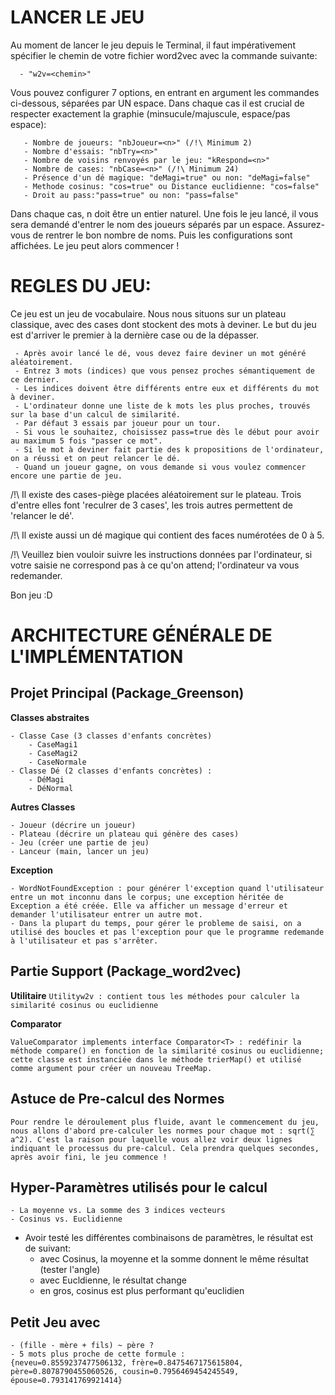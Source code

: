 # LANCER LE JEU

Au moment de lancer le jeu depuis le Terminal, il faut impérativement spécifier le chemin de votre fichier word2vec avec la commande suivante:

   	  - "w2v=<chemin>"

Vous pouvez configurer 7 options, en entrant en argument les commandes ci-dessous, séparées par UN espace. Dans chaque cas il est crucial de respecter exactement la graphie (minsucule/majuscule, espace/pas espace):

	   - Nombre de joueurs: "nbJoueur=<n>" (/!\ Minimum 2)
	   - Nombre d'essais: "nbTry=<n>" 
	   - Nombre de voisins renvoyés par le jeu: "kRespond=<n>"
	   - Nombre de cases: "nbCase=<n>" (/!\ Minimum 24)
	   - Présence d'un dé magique: "deMagi=true" ou non: "deMagi=false"
	   - Methode cosinus: "cos=true" ou Distance euclidienne: "cos=false"
	   - Droit au pass:"pass=true" ou non: "pass=false"

Dans chaque cas, n doit être un entier naturel.
Une fois le jeu lancé, il vous sera demandé d'entrer le nom des joueurs séparés par un espace. Assurez-vous de rentrer le bon nombre de noms.
Puis les configurations sont affichées.
Le jeu peut alors commencer !

# REGLES DU JEU:

Ce jeu est un jeu de vocabulaire. Nous nous situons sur un plateau classique, avec des cases dont stockent des mots à deviner. Le but du jeu est d'arriver le premier à la dernière case ou de la dépasser.


	 - Après avoir lancé le dé, vous devez faire deviner un mot généré aléatoirement.
	 - Entrez 3 mots (indices) que vous pensez proches sémantiquement de ce dernier. 
	 - Les indices doivent être différents entre eux et différents du mot à deviner.
	 - L'ordinateur donne une liste de k mots les plus proches, trouvés sur la base d'un calcul de similarité.
	 - Par défaut 3 essais par joueur pour un tour.
	 - Si vous le souhaitez, choisissez pass=true dès le début pour avoir au maximum 5 fois "passer ce mot".
	 - Si le mot à deviner fait partie des k propositions de l'ordinateur, on a réussi et on peut relancer le dé.
	 - Quand un joueur gagne, on vous demande si vous voulez commencer encore une partie de jeu.
   
/!\ Il existe des cases-piège placées aléatoirement sur le plateau. Trois d'entre elles font 'reculrer de 3 cases', les trois autres permettent de 'relancer le dé'.
   
/!\ Il existe aussi un dé magique qui contient des faces numérotées de 0 à 5.

/!\ Veuillez bien vouloir suivre les instructions données par l'ordinateur, si votre saisie ne correspond pas à ce qu'on attend; l'ordinateur va vous redemander. 

Bon jeu :D


# ARCHITECTURE GÉNÉRALE DE L'IMPLÉMENTATION

## Projet Principal (Package_Greenson)
	
**Classes abstraites**
```
- Classe Case (3 classes d'enfants concrètes)
	- CaseMagi1
	- CaseMagi2
	- CaseNormale
- Classe Dé (2 classes d'enfants concrètes) :
	- DéMagi
	- DéNormal
```

**Autres Classes**
```
- Joueur (décrire un joueur)
- Plateau (décrire un plateau qui génère des cases)
- Jeu (créer une partie de jeu)
- Lanceur (main, lancer un jeu)
```

**Exception**
```
- WordNotFoundException : pour générer l'exception quand l'utilisateur entre un mot inconnu dans le corpus; une exception héritée de Exception a été créée. Elle va afficher un message d'erreur et demander l'utilisateur entrer un autre mot. 
- Dans la plupart du temps, pour gérer le probleme de saisi, on a utilisé des boucles et pas l'exception pour que le programme redemande à l'utilisateur et pas s'arrêter.
```

## Partie Support (Package_word2vec)

**Utilitaire**
`Utilityw2v : contient tous les méthodes pour calculer la similarité cosinus ou euclidienne`

**Comparator**
```
ValueComparator implements interface Comparator<T> : redéfinir la méthode compare() en fonction de la similarité cosinus ou euclidienne; cette classe est instanciée dans le méthode trierMap() et utilisé comme argument pour créer un nouveau TreeMap.
```

## Astuce de Pre-calcul des Normes
```
Pour rendre le déroulement plus fluide, avant le commencement du jeu, nous allons d'abord pre-calculer les normes pour chaque mot : sqrt(∑ a^2). C'est la raison pour laquelle vous allez voir deux lignes indiquant le processus du pre-calcul. Cela prendra quelques secondes, après avoir fini, le jeu commence !
```

## Hyper-Paramètres utilisés pour le calcul
```
- La moyenne vs. La somme des 3 indices vecteurs
- Cosinus vs. Euclidienne
```

- Avoir testé les différentes combinaisons de paramètres, le résultat est de suivant: 
	- avec Cosinus, la moyenne et la somme donnent le même résultat (tester l'angle)
	- avec Eucldienne, le résultat change
	- en gros, cosinus est plus performant qu'euclidien

## Petit Jeu avec 
```
- (fille - mère + fils) ~ père ?
- 5 mots plus proche de cette formule : 
{neveu=0.8559237477506132, frère=0.8475467175615804, père=0.8078790455060526, cousin=0.7956469454245549, épouse=0.793141769921414}
```


